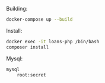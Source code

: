 Building:
```bash
docker-compose up --build
```

Install:
```bash
docker exec -it loans-php /bin/bash
composer install
```

Mysql:
```bash
mysql
    root:secret
```